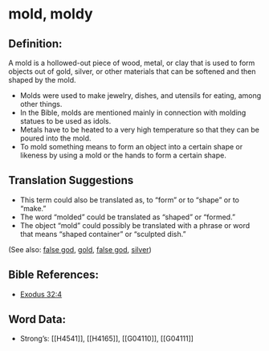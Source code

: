 # mold, moldy

## Definition:

A mold is a hollowed-out piece of wood, metal, or clay that is used to form objects out of gold, silver, or other materials that can be softened and then shaped by the mold.

* Molds were used to make jewelry, dishes, and utensils for eating, among other things.
* In the Bible, molds are mentioned mainly in connection with molding statues to be used as idols.
* Metals have to be heated to a very high temperature so that they can be poured into the mold.
* To mold something means to form an object into a certain shape or likeness by using a mold or the hands to form a certain shape.

## Translation Suggestions

* This term could also be translated as, to “form” or to “shape” or to “make.”
* The word “molded” could be translated as “shaped” or “formed.”
* The object “mold” could possibly be translated with a phrase or word that means “shaped container” or “sculpted dish.”

(See also: [false god](../kt/falsegod.md), [gold](../other/gold.md), [false god](../kt/falsegod.md), [silver](../other/silver.md))

## Bible References:

* [Exodus 32:4](rc://en/tn/help/exo/32/04)

## Word Data:

* Strong’s: [[H4541]], [[H4165]], [[G04110]], [[G04111]]
